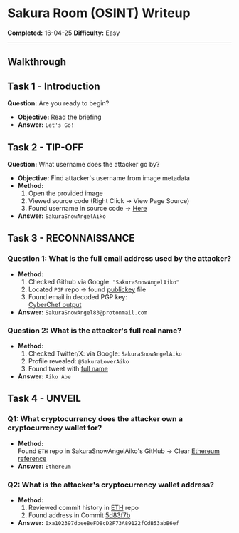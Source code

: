#  Sakura Room (OSINT) Writeup  

**Completed:** 16-04-25 
**Difficulty:**  Easy 
 

---

##  Walkthrough

## Task 1 - Introduction
**Question:** Are you ready to begin?
- **Objective:** Read the briefing 
- **Answer:** `Let's Go!` 

## Task 2 - TIP-OFF
**Question:** What username does the attacker go by?
- **Objective:** Find attacker's username from image metadata
- **Method:**
  1. Open the provided image
  2. Viewed source code (Right Click → View Page Source)
  3.  Found username in source code → [Here](screenshots/tip-off.png)
- **Answer:** `SakuraSnowAngelAiko`

## Task 3 - RECONNAISSANCE

### Question 1: What is the full email address used by the attacker?
- **Method:**
  1. Checked Github via Google: `"SakuraSnowAngelAiko"`
  2. Located `PGP` repo → found [publickey](screenshots/PGP.png) file
  3. Found email in decoded PGP key:  
  [CyberChef output](screenshots/cyberchef.png)
- **Answer:** `SakuraSnowAngel83@protonmail.com`

### Question 2: What is the attacker's full real name?
- **Method:**
  1. Checked Twitter/X: via Google: `SakuraSnowAngelAiko `
  2. Profile revealed: `@SakuraLoverAiko`
  3. Found tweet with [full name](screenshots/fullname.png)
- **Answer:** `Aiko Abe`

## Task 4 - UNVEIL

### Q1: What cryptocurrency does the attacker own a cryptocurrency wallet for?
- **Method:**  
  Found `ETH` repo in SakuraSnowAngelAiko's GitHub → Clear   [Ethereum reference](screenshots/etherium.png)
- **Answer:** `Ethereum`  

### Q2: What is the attacker's cryptocurrency wallet address?
- **Method:**
  1. Reviewed commit history in [ETH](screenshots/walletaddress1.png) repo
  2. Found address in Commit [5d83f7b](screenshots/walletaddress2.png)
- **Answer:** `0xa102397dbeeBeFD8cD2F73A89122fCdB53abB6ef`  
